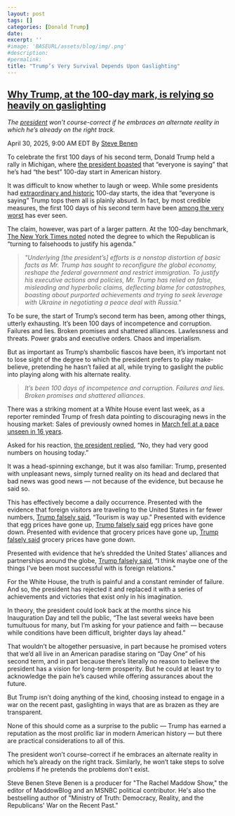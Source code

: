 ```yaml
---
layout: post
tags: []
categories: [Donald Trump]
date: 
excerpt: ''
#image: 'BASEURL/assets/blog/img/.png'
#description:
#permalink:
title: "Trump’s Very Survival Depends Upon Gaslighting"
---
```



## [Why Trump, at the 100-day mark, is relying so heavily on gaslighting](https://www.msnbc.com/rachel-maddow-show/maddowblog/trump-100-day-mark-relying-heavily-gaslighting-rcna203670)

*The [president]() won’t course-correct if he embraces an alternate reality in which he’s already on the right track.*

April 30, 2025, 9:00 AM EDT
By [Steve Benen](https://www.msnbc.com/author/steve-benen-ncpn433601)

To celebrate the first 100 days of his second term, Donald Trump held a rally in Michigan, where [the president boasted](https://x.com/Acyn/status/1917339881606636010) that “everyone is saying” that he’s had “the best” 100-day start in American history.

It was difficult to know whether to laugh or weep. While some presidents had [extraordinary and historic](https://www.vox.com/the-big-idea/2017/4/28/15467816/5-best-worst-100-days-presidents-trump-harrison-washington) 100-day starts, the idea that “everyone is saying” Trump tops them all is plainly absurd. In fact, by most credible measures, the first 100 days of his second term have been [among the very worst](https://campaign-trails.ghost.io/the-worst-hundred-days/) has ever seen.

The claim, however, was part of a larger pattern. At the 100-day benchmark, [The New York Times noted](https://www.nytimes.com/2025/04/29/us/politics/trump-100-days-fact-check.html) noted the degree to which the Republican is “turning to falsehoods to justify his agenda.”

> *"Underlying [the president’s] efforts is a nonstop distortion of basic facts as Mr. Trump has sought to reconfigure the global economy, reshape the federal government and restrict immigration. To justify his executive actions and policies, Mr. Trump has relied on false, misleading and hyperbolic claims, deflecting blame for catastrophes, boasting about purported achievements and trying to seek leverage with Ukraine in negotiating a peace deal with Russia."*

To be sure, the start of Trump’s second term has been, among other things, utterly exhausting. It’s been 100 days of incompetence and corruption. Failures and lies. Broken promises and shattered alliances. Lawlessness and threats. Power grabs and executive orders. Chaos and imperialism.

But as important as Trump’s shambolic fiascos have been, it’s important not to lose sight of the degree to which the president prefers to play make-believe, pretending he hasn’t failed at all, while trying to gaslight the public into playing along with his alternate reality.

> *It’s been 100 days of incompetence and corruption. Failures and lies. Broken promises and shattered alliances.*

There was a striking moment at a White House event last week, as a reporter reminded Trump of fresh data pointing to discouraging news in the housing market: Sales of previously owned homes in [March fell at a pace unseen in 16 years](https://www.cnbc.com/2025/04/24/march-home-sales-drop.html).

Asked for his reaction, [the president replied](https://bsky.app/profile/thebulwark.com/post/3lnleahpema27), “No, they had very good numbers on housing today.”

It was a head-spinning exchange, but it was also familiar: Trump, presented with unpleasant news, simply turned reality on its head and declared that bad news was good news — not because of the evidence, but because he said so.

This has effectively become a daily occurrence. Presented with the evidence that foreign visitors are traveling to the United States in far fewer numbers, [Trump falsely said](https://x.com/atrupar/status/1917383674154176720), “Tourism is way up.” Presented with evidence that egg prices have gone up, [Trump falsely said](https://rollcall.com/2025/04/25/trumps-false-claims-about-gas-egg-prices/) egg prices have gone down. Presented with evidence that grocery prices have gone up, [Trump falsely said](https://www.huffpost.com/entry/trump-grocery-prices-100-days_n_680a7fc4e4b0b1be3356225a) grocery prices have gone down.

Presented with evidence that he’s shredded the United States’ alliances and partnerships around the globe, [Trump falsely said](https://www.theatlantic.com/podcasts/archive/2025/04/radio-atlantic-oval-office-donald-trump/682621/), “I think maybe one of the things I’ve been most successful with is foreign relations.”

For the White House, the truth is painful and a constant reminder of failure. And so, the president has rejected it and replaced it with a series of achievements and victories that exist only in his imagination.

In theory, the president could look back at the months since his Inauguration Day and tell the public, “The last several weeks have been tumultuous for many, but I’m asking for your patience and faith — because while conditions have been difficult, brighter days lay ahead.”

That wouldn’t be altogether persuasive, in part because he promised voters that we’d all live in an American paradise staring on “Day One” of his second term, and in part because there’s literally no reason to believe the president has a vision for long-term prosperity. But he could at least try to acknowledge the pain he’s caused while offering assurances about the future.

But Trump isn’t doing anything of the kind, choosing instead to engage in a war on the recent past, gaslighting in ways that are as brazen as they are transparent.

None of this should come as a surprise to the public — Trump has earned a reputation as the most prolific liar in modern American history — but there are practical considerations to all of this.

The president won’t course-correct if he embraces an alternate reality in which he’s already on the right track. Similarly, he won’t take steps to solve problems if he pretends the problems don’t exist.

Steve Benen
Steve Benen is a producer for "The Rachel Maddow Show," the editor of MaddowBlog and an MSNBC political contributor. He's also the bestselling author of "Ministry of Truth: Democracy, Reality, and the Republicans' War on the Recent Past."
